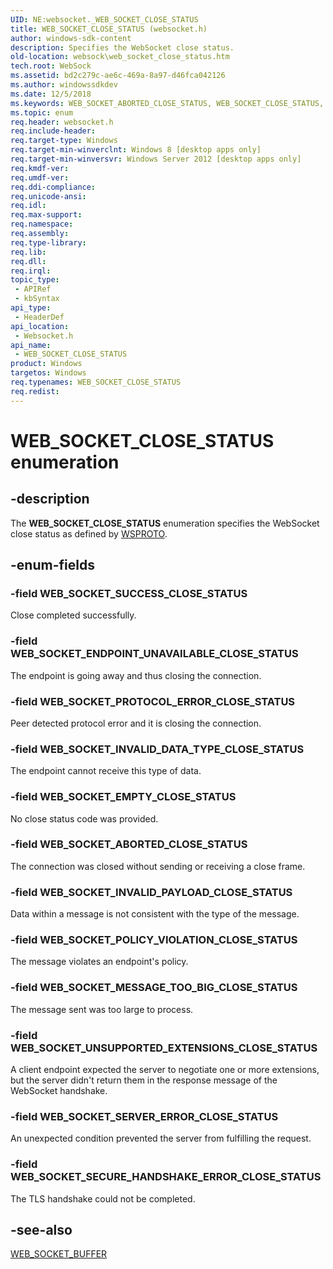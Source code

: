```yaml
---
UID: NE:websocket._WEB_SOCKET_CLOSE_STATUS
title: WEB_SOCKET_CLOSE_STATUS (websocket.h)
author: windows-sdk-content
description: Specifies the WebSocket close status.
old-location: websock\web_socket_close_status.htm
tech.root: WebSock
ms.assetid: bd2c279c-ae6c-469a-8a97-d46fca042126
ms.author: windowssdkdev
ms.date: 12/5/2018
ms.keywords: WEB_SOCKET_ABORTED_CLOSE_STATUS, WEB_SOCKET_CLOSE_STATUS, WEB_SOCKET_CLOSE_STATUS enumeration [Websocket Protocol Component API], WEB_SOCKET_EMPTY_CLOSE_STATUS, WEB_SOCKET_ENDPOINT_UNAVAILABLE_CLOSE_STATUS, WEB_SOCKET_INVALID_DATA_TYPE_CLOSE_STATUS, WEB_SOCKET_INVALID_PAYLOAD_CLOSE_STATUS, WEB_SOCKET_MESSAGE_TOO_BIG_CLOSE_STATUS, WEB_SOCKET_POLICY_VIOLATION_CLOSE_STATUS, WEB_SOCKET_PROTOCOL_ERROR_CLOSE_STATUS, WEB_SOCKET_SECURE_HANDSHAKE_ERROR_CLOSE_STATUS, WEB_SOCKET_SERVER_ERROR_CLOSE_STATUS, WEB_SOCKET_SUCCESS_CLOSE_STATUS, WEB_SOCKET_UNSUPPORTED_EXTENSIONS_CLOSE_STATUS, websock.web_socket_close_status, websocket/WEB_SOCKET_ABORTED_CLOSE_STATUS, websocket/WEB_SOCKET_CLOSE_STATUS, websocket/WEB_SOCKET_EMPTY_CLOSE_STATUS, websocket/WEB_SOCKET_ENDPOINT_UNAVAILABLE_CLOSE_STATUS, websocket/WEB_SOCKET_INVALID_DATA_TYPE_CLOSE_STATUS, websocket/WEB_SOCKET_INVALID_PAYLOAD_CLOSE_STATUS, websocket/WEB_SOCKET_MESSAGE_TOO_BIG_CLOSE_STATUS, websocket/WEB_SOCKET_POLICY_VIOLATION_CLOSE_STATUS, websocket/WEB_SOCKET_PROTOCOL_ERROR_CLOSE_STATUS, websocket/WEB_SOCKET_SECURE_HANDSHAKE_ERROR_CLOSE_STATUS, websocket/WEB_SOCKET_SERVER_ERROR_CLOSE_STATUS, websocket/WEB_SOCKET_SUCCESS_CLOSE_STATUS, websocket/WEB_SOCKET_UNSUPPORTED_EXTENSIONS_CLOSE_STATUS
ms.topic: enum
req.header: websocket.h
req.include-header: 
req.target-type: Windows
req.target-min-winverclnt: Windows 8 [desktop apps only]
req.target-min-winversvr: Windows Server 2012 [desktop apps only]
req.kmdf-ver: 
req.umdf-ver: 
req.ddi-compliance: 
req.unicode-ansi: 
req.idl: 
req.max-support: 
req.namespace: 
req.assembly: 
req.type-library: 
req.lib: 
req.dll: 
req.irql: 
topic_type:
 - APIRef
 - kbSyntax
api_type:
 - HeaderDef
api_location:
 - Websocket.h
api_name:
 - WEB_SOCKET_CLOSE_STATUS
product: Windows
targetos: Windows
req.typenames: WEB_SOCKET_CLOSE_STATUS
req.redist: 
---
```


# WEB_SOCKET_CLOSE_STATUS enumeration


## -description


The <b>WEB_SOCKET_CLOSE_STATUS</b> enumeration specifies the WebSocket close status as defined by <a href="http://go.microsoft.com/fwlink/p/?linkid=240293">WSPROTO</a>.


## -enum-fields




### -field WEB_SOCKET_SUCCESS_CLOSE_STATUS

Close completed successfully.


### -field WEB_SOCKET_ENDPOINT_UNAVAILABLE_CLOSE_STATUS

The endpoint is going away and thus closing the connection.


### -field WEB_SOCKET_PROTOCOL_ERROR_CLOSE_STATUS

Peer detected protocol error and it is closing the connection.


### -field WEB_SOCKET_INVALID_DATA_TYPE_CLOSE_STATUS

The endpoint cannot receive this type of data.


### -field WEB_SOCKET_EMPTY_CLOSE_STATUS

No close status
      code was provided.


### -field WEB_SOCKET_ABORTED_CLOSE_STATUS

The
      connection was closed without sending or
      receiving a close frame.



### -field WEB_SOCKET_INVALID_PAYLOAD_CLOSE_STATUS

Data within a message is not consistent with the type of the message.


### -field WEB_SOCKET_POLICY_VIOLATION_CLOSE_STATUS

The message violates an endpoint's policy.


### -field WEB_SOCKET_MESSAGE_TOO_BIG_CLOSE_STATUS

The message sent was too large to process.


### -field WEB_SOCKET_UNSUPPORTED_EXTENSIONS_CLOSE_STATUS

A client endpoint expected the server to negotiate one or more extensions, but the server didn't return them in the response message of the WebSocket handshake. 


### -field WEB_SOCKET_SERVER_ERROR_CLOSE_STATUS

An unexpected condition prevented the server from
      fulfilling the request.



### -field WEB_SOCKET_SECURE_HANDSHAKE_ERROR_CLOSE_STATUS

The
      TLS handshake could not be completed.


## -see-also




<a href="https://msdn.microsoft.com/05EC3940-4A17-4FBB-9446-15B511E18FF2">WEB_SOCKET_BUFFER</a>
 

 


